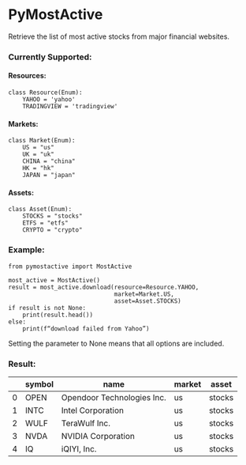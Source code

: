 # PyMostActive

Retrieve the list of most active stocks from major financial websites.

### Currently Supported:

#### Resources:

    class Resource(Enum):
        YAHOO = 'yahoo'
        TRADINGVIEW = 'tradingview'

#### Markets:

    class Market(Enum):
        US = "us"
        UK = "uk"
        CHINA = "china"
        HK = "hk"
        JAPAN = "japan"

#### Assets:

    class Asset(Enum):
        STOCKS = "stocks"
        ETFS = "etfs"
        CRYPTO = "crypto"

### Example:

    from pymostactive import MostActive

    most_active = MostActive()
    result = most_active.download(resource=Resource.YAHOO,
                                  market=Market.US,
                                  asset=Asset.STOCKS)
    if result is not None:
        print(result.head())
    else:
        print(f“download failed from Yahoo”)

Setting the parameter to None means that all options are included.

### Result:

|   | symbol | name                       | market | asset  |
|---|--------|----------------------------|--------|--------|
| 0 | OPEN   | Opendoor Technologies Inc. | us     | stocks |
| 1 | INTC   | Intel Corporation          | us     | stocks |
| 2 | WULF   | TeraWulf Inc.              | us     | stocks |
| 3 | NVDA   | NVIDIA Corporation         | us     | stocks |
| 4 | IQ     | iQIYI, Inc.                | us     | stocks |

